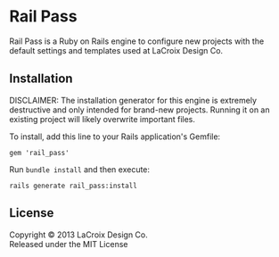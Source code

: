 # Rail Pass

Rail Pass is a Ruby on Rails engine to configure new projects with the default settings and templates used at LaCroix Design Co.

## Installation

DISCLAIMER: The installation generator for this engine is extremely destructive and only intended for brand-new projects. Running it on an existing project will likely overwrite important files.

To install, add this line to your Rails application's Gemfile:

    gem 'rail_pass'

Run `bundle install` and then execute:

    rails generate rail_pass:install

## License

Copyright © 2013 LaCroix Design Co.  
Released under the MIT License
